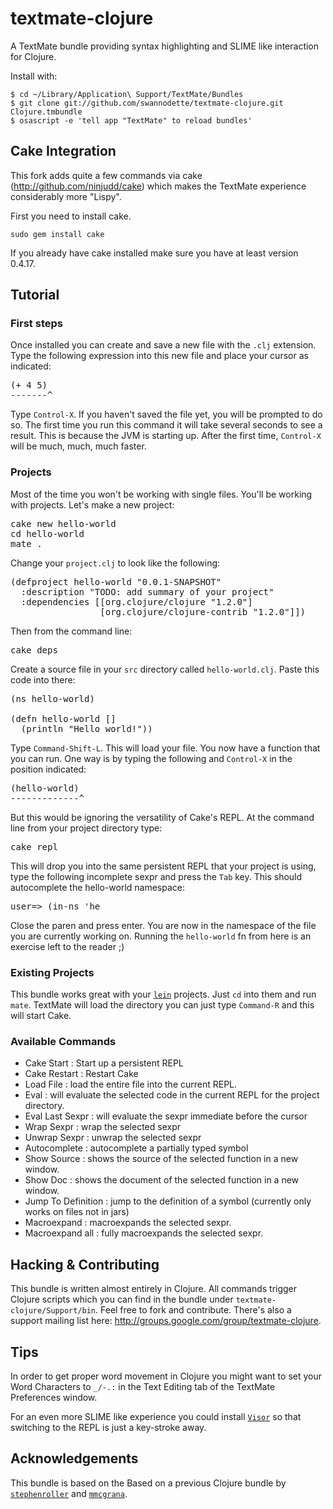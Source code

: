 # textmate-clojure

A TextMate bundle providing syntax highlighting and SLIME like interaction for Clojure.

Install with:

    $ cd ~/Library/Application\ Support/TextMate/Bundles
    $ git clone git://github.com/swannodette/textmate-clojure.git Clojure.tmbundle
    $ osascript -e 'tell app "TextMate" to reload bundles'

## Cake Integration

This fork adds quite a few commands via cake (http://github.com/ninjudd/cake) which makes the TextMate experience considerably more "Lispy".

First you need to install cake.

    sudo gem install cake
    
If you already have cake installed make sure you have at least version 0.4.17.

## Tutorial

### First steps

Once installed you can create and save a new file with the <code>.clj</code> extension. Type the following expression into this new file and place your cursor as indicated:

<pre>
(+ 4 5)
-------^
</pre>

Type <code>Control-X</code>. If you haven't saved the file yet, you will be prompted to do so. The first time you run this command it will take several seconds to see a result. This is because the JVM is starting up. After the first time, <code>Control-X</code> will be much, much, much faster.

### Projects

Most of the time you won't be working with single files. You'll be working with projects. Let's make a new project:

<pre class="console">
cake new hello-world
cd hello-world
mate .
</pre>

Change your <code>project.clj</code> to look like the following:

<pre>
(defproject hello-world "0.0.1-SNAPSHOT"
  :description "TODO: add summary of your project"
  :dependencies [[org.clojure/clojure "1.2.0"]
                 [org.clojure/clojure-contrib "1.2.0"]])
</pre>

Then from the command line:

<pre class="console">
cake deps
</pre>

Create a source file in your <code>src</code> directory called <code>hello-world.clj</code>. Paste this code into there:

<pre>
(ns hello-world)

(defn hello-world []
  (println "Hello world!"))
</pre>

Type <code>Command-Shift-L</code>. This will load your file. You now have a function that you can run. One way is by typing the following and <code>Control-X</code> in the position indicated:

<pre>
(hello-world)
-------------^
</pre>

But this would be ignoring the versatility of Cake's REPL. At the command line from your project directory type:

<pre class="console">
cake repl
</pre>

This will drop you into the same persistent REPL that your project is using, type the following incomplete sexpr and press the <code>Tab</code> key. This should autocomplete the hello-world namespace:

<pre>
user=> (in-ns 'he
</pre>

Close the paren and press enter. You are now in the namespace of the file you are currently working on. Running the <code>hello-world</code> fn from here is an exercise left to the reader ;)

### Existing Projects

This bundle works great with your [`lein`](http://github.com/technomancy/leiningen) projects. Just <code>cd</code> into them and run <code>mate</code>. TextMate will load the directory you can just type <code>Command-R</code> and this will start Cake.

### Available Commands

* Cake Start : Start up a persistent REPL
* Cake Restart : Restart Cake
* Load File : load the entire file into the current REPL.
* Eval : will evaluate the selected code in the current REPL for the project directory.
* Eval Last Sexpr : will evaluate the sexpr immediate before the cursor
* Wrap Sexpr : wrap the selected sexpr
* Unwrap Sexpr : unwrap the selected sexpr
* Autocomplete : autocomplete a partially typed symbol
* Show Source : shows the source of the selected function in a new window.
* Show Doc : shows the document of the selected function in a new window.
* Jump To Definition : jump to the definition of a symbol (currently only works on files not in jars)
* Macroexpand : macroexpands the selected sexpr.
* Macroexpand all : fully macroexpands the selected sexpr.

## Hacking & Contributing

This bundle is written almost entirely in Clojure. All commands trigger Clojure scripts which you can find in the bundle under <code>textmate-clojure/Support/bin</code>. Feel free to fork and contribute. There's also a support mailing list here: http://groups.google.com/group/textmate-clojure.

## Tips

In order to get proper word movement in Clojure you might want to set your Word Characters to <code>_/-.:</code> in the Text Editing tab of the TextMate Preferences window.

For an even more SLIME like experience you could install [`Visor`](http://visor.binaryage.com/) so that switching to the REPL is just a key-stroke away.

## Acknowledgements

This bundle is based on the Based on a previous Clojure bundle by [`stephenroller`](http://github.com/stephenroller/clojure-tmbundle) and [`mmcgrana`](http://github.com/mmcgrana/textmate-clojure).